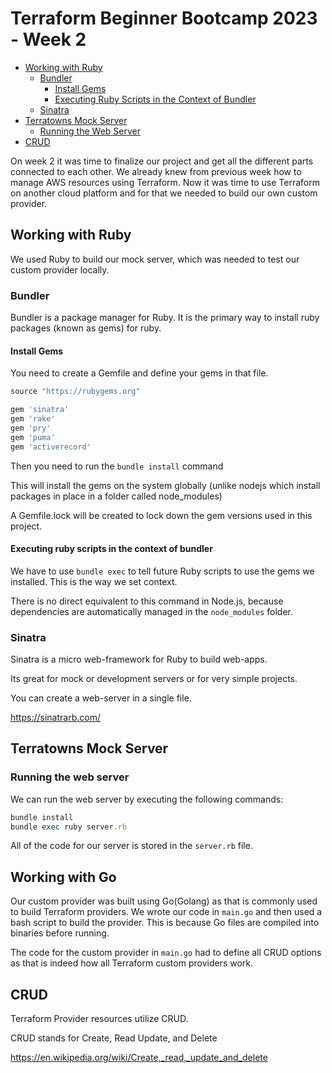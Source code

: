 # Terraform Beginner Bootcamp 2023 - Week 2

- [Working with Ruby](#working-with-ruby)
  - [Bundler](#bundler)
    - [Install Gems](#install-gems)
    - [Executing Ruby Scripts in the Context of Bundler](#executing-ruby-scripts-in-the-context-of-bundler)
  - [Sinatra](#sinatra)
- [Terratowns Mock Server](#terratowns-mock-server)
  - [Running the Web Server](#running-the-web-server)
- [CRUD](#crud)

On week 2 it was time to finalize our project and get all the different parts connected to each
other. We already knew from previous week how to manage AWS resources using Terraform. Now it was time to use Terraform on another cloud platform and for that we needed to build our own custom
provider. 

## Working with Ruby

We used Ruby to build our mock server, which was needed to test our custom provider locally.

### Bundler

Bundler is a package manager for Ruby.
It is the primary way to install ruby packages (known as gems) for ruby.

#### Install Gems

You need to create a Gemfile and define your gems in that file.

```rb
source "https://rubygems.org"

gem 'sinatra'
gem 'rake'
gem 'pry'
gem 'puma'
gem 'activerecord'
```

Then you need to run the `bundle install` command

This will install the gems on the system globally (unlike nodejs which install packages in place in a folder called node_modules)

A Gemfile.lock will be created to lock down the gem versions used in this project.

#### Executing ruby scripts in the context of bundler

We have to use `bundle exec` to tell future Ruby scripts to use the gems we installed. This is the way we set context.

There is no direct equivalent to this command in Node.js, because dependencies are automatically managed in the `node_modules` folder.

### Sinatra

Sinatra is a micro web-framework for Ruby to build web-apps.

Its great for mock or development servers or for very simple projects.

You can create a web-server in a single file.

https://sinatrarb.com/

## Terratowns Mock Server

### Running the web server

We can run the web server by executing the following commands:

```rb
bundle install
bundle exec ruby server.rb
```

All of the code for our server is stored in the `server.rb` file.

## Working with Go

Our custom provider was built using Go(Golang) as that is commonly used to build Terraform providers. We wrote our code in ``main.go`` and then used a bash script to build the provider.
This is because Go files are compiled into binaries before running.

The code for the custom provider in ``main.go`` had to define all CRUD options as that is indeed
how all Terraform custom providers work.


## CRUD

Terraform Provider resources utilize CRUD.

CRUD stands for Create, Read Update, and Delete

https://en.wikipedia.org/wiki/Create,_read,_update_and_delete